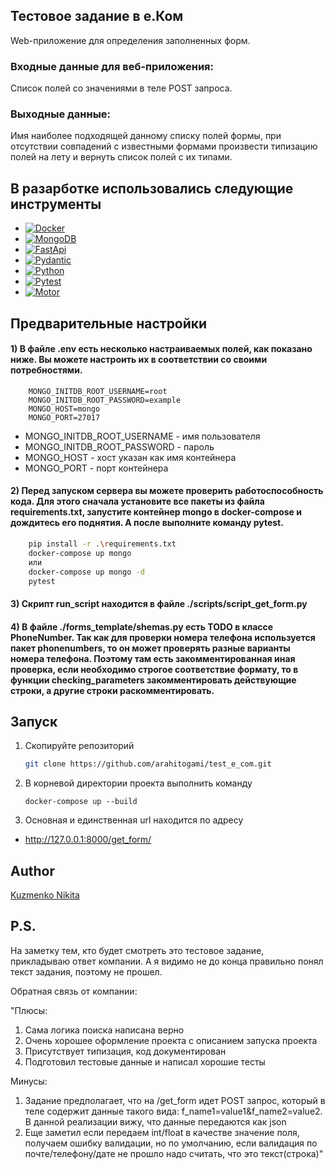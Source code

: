 
<!-- ABOUT THE PROJECT -->
## Тестовое задание в е.Ком

Web-приложение для определения заполненных форм.

### **Входные данные для веб-приложения:**
Список полей со значениями в теле POST запроса.
### **Выходные данные:**
Имя наиболее подходящей данному списку полей формы, при отсутствии совпадений с известными формами произвести типизацию полей на лету и вернуть список полей с их типами.


## В разарботке использовались следующие инструменты


* [![Docker][docker.com]][Docker-url]
* [![MongoDB][mongodb.com]][mongodb-url]
* [![FastApi][fastapi.tiangolo.com]][Fastapi-url]
* [![Pydantic][docs.pydantic.dev]][Pydantic-url]
* [![Python][Python.org]][Python-url]
* [![Pytest][docs.pytest.org]][Pytest-url]
* [![Motor][motor.io]][motor-url]

## Предварительные настройки

#### 1) В файле .env есть несколько настраиваемых полей, как показано ниже. Вы можете настроить их в соответствии со своими потребностями.
```
    MONGO_INITDB_ROOT_USERNAME=root
    MONGO_INITDB_ROOT_PASSWORD=example
    MONGO_HOST=mongo
    MONGO_PORT=27017
```
- MONGO_INITDB_ROOT_USERNAME - имя пользователя
- MONGO_INITDB_ROOT_PASSWORD - пароль
- MONGO_HOST - хост указан как имя контейнера
- MONGO_PORT - порт контейнера

#### 2) Перед запуском сервера вы можете проверить работоспособность кода. Для этого сначала установите все пакеты из файла requirements.txt, запустите контейнер mongo в docker-compose и дождитесь его поднятия. А после выполните команду pytest.

```bash
    pip install -r .\requirements.txt
    docker-compose up mongo
    или
    docker-compose up mongo -d
    pytest
```

#### 3) Скрипт run_script находится в файле ./scripts/script_get_form.py

#### 4) В файле ./forms_template/shemas.py есть TODO в классе PhoneNumber. Так как для проверки номера телефона используется пакет phonenumbers, то он может проверять разные варианты номера телефона. Поэтому там есть закомментированная иная проверка, если необходимо строгое соответствие формату, то в функции checking_parameters закомментировать действующие строки, а другие строки раскомментировать.


## Запуск
 

1. Скопируйте репозиторий
   ```bash
   git clone https://github.com/arahitogami/test_e_com.git
   ```
2. В корневой директории проекта выполнить команду
   ```
   docker-compose up --build
   ```
3. Основная и единственная url находится по адресу 

- <http://127.0.0.1:8000/get_form/>
  


## Author
[Kuzmenko Nikita](https://github.com/arahitogami)

## P.S.
На заметку тем, кто будет смотреть это тестовое задание, прикладываю ответ компании.
А я видимо не до конца правильно понял текст задания, поэтому не прошел. 

Обратная связь от компании:

"Плюсы:
1. Сама логика поиска написана верно
2. Очень хорошее оформление проекта с описанием  запуска проекта
3. Присутствует типизация, код документирован
4. Подготовил тестовые данные и написал хорошие тесты
 
Минусы:
1. Задание предполагает, что на /get_form идет POST запрос, который в теле содержит данные такого вида: f_name1=value1&f_name2=value2. В данной реализации вижу, что данные передаются как json
2. Еще заметил если передаем int/float в качестве значение поля, получаем ошибку валидации, но по умолчанию, если валидация по почте/телефону/дате не прошло надо считать, что это текст(строка)"

<!-- MARKDOWN LINKS & IMAGES -->
<!-- https://www.markdownguide.org/basic-syntax/#reference-style-links -->
[fastapi.tiangolo.com]: https://img.shields.io/badge/FastAPI-0.104.1-green?style=plastic&logo=FastAPI
[Fastapi-url]: https://fastapi.tiangolo.com
[Python.org]: https://img.shields.io/badge/Python-3.11.0-green?style=plastic&logo=python
[Python-url]: https://python.org
[motor.io]: https://img.shields.io/badge/motor-3.3.1-green?style=plastic&logo=motor
[motor-url]: https://motor.readthedocs.io 
[mongodb.com]: https://img.shields.io/badge/mongodb-7.0.4~rc0-green?style=plastic&logo=mongodb
[mongodb-url]: https://www.mongodb.com
[docs.pytest.org]: https://img.shields.io/badge/Pytest-7.4.3-green?style=plastic&logo=pytest
[Pytest-url]: https://docs.pytest.org
[docker.com]: https://img.shields.io/badge/Docker--compose-3.8-green?style=plastic&logo=docker
[Docker-url]: https://docker.com
[docs.pydantic.dev]: https://img.shields.io/badge/Pydantic-2.4.2-green?style=plastic&logo=pydantic
[Pydantic-url]: https://docs.pydantic.dev
